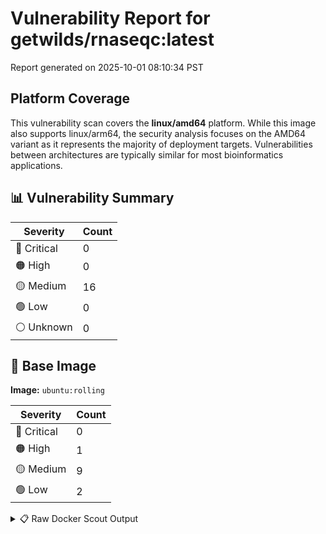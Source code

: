 # Vulnerability Report for getwilds/rnaseqc:latest

Report generated on 2025-10-01 08:10:34 PST

## Platform Coverage

This vulnerability scan covers the **linux/amd64** platform. While this image also supports linux/arm64, the security analysis focuses on the AMD64 variant as it represents the majority of deployment targets. Vulnerabilities between architectures are typically similar for most bioinformatics applications.

## 📊 Vulnerability Summary

| Severity | Count |
|----------|-------|
| 🔴 Critical | 0 |
| 🟠 High | 0 |
| 🟡 Medium | 16 |
| 🟢 Low | 0 |
| ⚪ Unknown | 0 |

## 🐳 Base Image

**Image:** `ubuntu:rolling`

| Severity | Count |
|----------|-------|
| 🔴 Critical | 0 |
| 🟠 High | 1 |
| 🟡 Medium | 9 |
| 🟢 Low | 2 |

<details>
<summary>📋 Raw Docker Scout Output</summary>

```text
Target     │  getwilds/rnaseqc:latest  │    0C     0H    16M     0L   
    digest   │  f199ee27ca13                     │                              
  Base image │  ubuntu:rolling                   │    0C     1H     9M     2L   

What's next:
    View vulnerabilities → docker scout cves getwilds/rnaseqc:latest
    Include policy results in your quickview by supplying an organization → docker scout quickview getwilds/rnaseqc:latest --org <organization>
```
</details>
